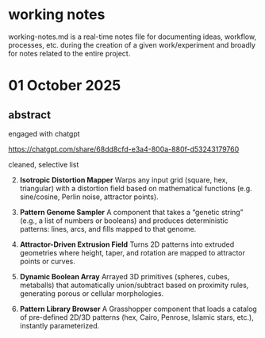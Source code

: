 # working notes

working-notes.md is a real-time notes file for documenting ideas, workflow, processes, etc. during the creation of a given work/experiment and broadly for notes related to the entire project.

# 01 October 2025

## abstract

engaged with chatgpt

https://chatgpt.com/share/68dd8cfd-e3a4-800a-880f-d53243179760

cleaned, selective list

2. **Isotropic Distortion Mapper**
   Warps any input grid (square, hex, triangular) with a distortion field based on mathematical functions (e.g. sine/cosine, Perlin noise, attractor points).

4. **Pattern Genome Sampler**
   A component that takes a “genetic string” (e.g., a list of numbers or booleans) and produces deterministic patterns: lines, arcs, and fills mapped to that genome.

12. **Attractor-Driven Extrusion Field**
    Turns 2D patterns into extruded geometries where height, taper, and rotation are mapped to attractor points or curves.

13. **Dynamic Boolean Array**
    Arrayed 3D primitives (spheres, cubes, metaballs) that automatically union/subtract based on proximity rules, generating porous or cellular morphologies.

16. **Pattern Library Browser**
    A Grasshopper component that loads a catalog of pre-defined 2D/3D patterns (hex, Cairo, Penrose, Islamic stars, etc.), instantly parameterized.
